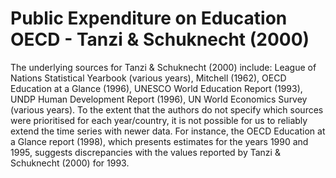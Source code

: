 # Public Expenditure on Education OECD - Tanzi & Schuknecht (2000)

The underlying sources for Tanzi & Schuknecht (2000) include: League of Nations Statistical Yearbook (various years), Mitchell (1962), OECD Education at a Glance (1996), UNESCO World Education Report (1993), UNDP Human Development Report (1996), UN World Economics Survey (various years). To the extent that the authors do not specify which sources were prioritised for each year/country, it is not possible for us to reliably extend the time series with newer data. For instance, the OECD Education at a Glance report (1998), which presents estimates for the years 1990 and 1995, suggests discrepancies with the values reported by Tanzi & Schuknecht (2000) for 1993.
